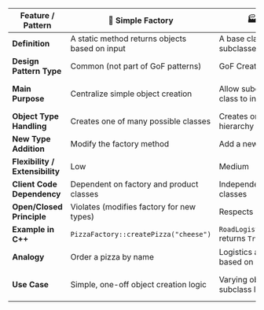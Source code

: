 | Feature / Pattern               | 🧱 **Simple Factory**                          | 🏭 **Factory Method**                                  | 🏢 **Abstract Factory**                                                    |
| ------------------------------- | ---------------------------------------------- | ------------------------------------------------------ | -------------------------------------------------------------------------- |
| **Definition**                  | A static method returns objects based on input | A base class defines a method, subclasses implement it | Provides interface to create **families of related objects**               |
| **Design Pattern Type**         | Common (not part of GoF patterns)              | GoF Creational                                         | GoF Creational                                                             |
| **Main Purpose**                | Centralize simple object creation              | Allow subclasses to choose which class to instantiate  | Create groups of related objects without specifying concrete classes       |
| **Object Type Handling**        | Creates one of many possible classes           | Creates one object per class hierarchy                 | Creates **multiple** related objects (e.g., buttons, checkboxes)           |
| **New Type Addition**           | Modify the factory method                      | Add a new subclass                                     | Add a new factory subclass                                                 |
| **Flexibility / Extensibility** | Low                                            | Medium                                                 | High                                                                       |
| **Client Code Dependency**      | Dependent on factory and product classes       | Independent of concrete product classes                | Independent of all concrete products and families                          |
| **Open/Closed Principle**       | Violates (modifies factory for new types)      | Respects (extend via subclass)                         | Respects (extend factory family)                                           |
| **Example in C++**              | `PizzaFactory::createPizza("cheese")`          | `RoadLogistics::createTransport()` returns `Truck`     | `WindowsFactory::createButton()` and `createCheckbox()`                    |
| **Analogy**                     | Order a pizza by name                          | Logistics app decides truck/ship based on subclass     | UI toolkit switches entire theme (Windows/Mac)                             |
| **Use Case**                    | Simple, one-off object creation logic          | Varying object creation per subclass logic             | Need to switch between entire sets of related products (themes, platforms) |
